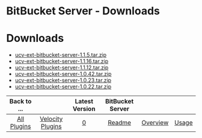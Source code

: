 
BitBucket Server - Downloads
============================

# Downloads

- [ucv-ext-bitbucket-server-1.1.5.tar.zip](https://raw.githubusercontent.com/UrbanCode/IBM-UCV-PLUGINS/main/files/ucv-ext-bitbucket-server/ucv-ext-bitbucket-server-1.1.5.tar.zip)
- [ucv-ext-bitbucket-server-1.1.16.tar.zip](https://raw.githubusercontent.com/UrbanCode/IBM-UCV-PLUGINS/main/files/ucv-ext-bitbucket-server/ucv-ext-bitbucket-server-1.1.16.tar.zip)
- [ucv-ext-bitbucket-server-1.1.12.tar.zip](https://raw.githubusercontent.com/UrbanCode/IBM-UCV-PLUGINS/main/files/ucv-ext-bitbucket-server/ucv-ext-bitbucket-server-1.1.12.tar.zip)
- [ucv-ext-bitbucket-server-1.0.42.tar.zip](https://raw.githubusercontent.com/UrbanCode/IBM-UCV-PLUGINS/main/files/ucv-ext-bitbucket-server/ucv-ext-bitbucket-server-1.0.42.tar.zip)
- [ucv-ext-bitbucket-server-1.0.23.tar.zip](https://raw.githubusercontent.com/UrbanCode/IBM-UCV-PLUGINS/main/files/ucv-ext-bitbucket-server/ucv-ext-bitbucket-server-1.0.23.tar.zip)
- [ucv-ext-bitbucket-server-1.0.22.tar.zip](https://raw.githubusercontent.com/UrbanCode/IBM-UCV-PLUGINS/main/files/ucv-ext-bitbucket-server/ucv-ext-bitbucket-server-1.0.22.tar.zip)

|Back to ...||Latest Version|BitBucket Server |||
| :---: | :---: | :---: | :---: | :---: | :---: |
|[All Plugins](../../index.md)|[Velocity Plugins](../README.md)|[0](https://raw.githubusercontent.com/UrbanCode/IBM-UCV-PLUGINS/main/files/ucv-ext-bitbucket-server/ucv-ext-bitbucket-server-1.1.5.tar.zip)|[Readme](README.md)|[Overview](overview.md)|[Usage](usage.md)|
